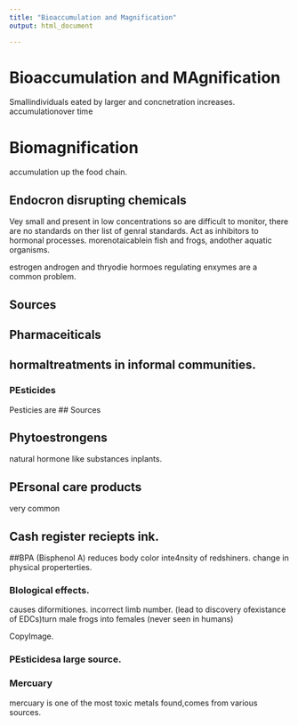 ```yaml
---
title: "Bioaccumulation and Magnification"
output: html_document

--- 
```


# Bioaccumulation and MAgnification
Smallindividuals eated by larger and concnetration increases. accumulationover time 

# Biomagnification
accumulation up the food chain. 

## Endocron disrupting chemicals
Vey small and present in low concentrations so are difficult to monitor, there are no standards on ther list of genral standards. 
Act as inhibitors to hormonal processes. morenotaicablein fish and frogs, andother aquatic organisms. 

estrogen androgen and thryodie hormoes regulating enxymes are a common problem.

## Sources

## Pharmaceiticals 

## hormaltreatments in informal communities.

### PEsticides
Pesticies are ## Sources

## Phytoestrongens 
natural hormone like substances inplants. 

## PErsonal care products
very common 

## Cash register reciepts ink. 

##BPA (Bisphenol A)
reduces body color inte4nsity of redshiners.
change in physical properterties. 

### BIological effects. 
causes diformitiones. 
incorrect limb number. (lead to discovery ofexistance of EDCs)turn male frogs into females (never seen in humans)

CopyImage.
### PEsticidesa large source. 

### Mercuary 
mercuary is one of the most toxic metals found,comes from various sources. 


